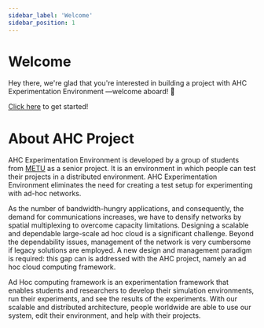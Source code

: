 ```yaml
---
sidebar_label: 'Welcome'
sidebar_position: 1
---
```


# Welcome

Hey there, we're glad that you're interested in building a project with AHC Experimentation Environment —welcome aboard! 👋

[Click here](category/getting-started) to get started!

# About AHC Project

AHC Experimentation Environment is developed by a group of students from [METU](https://ceng.metu.edu.tr/) as a senior project. It is an environment in which people can test their projects in a distributed environment. AHC Experimentation Environment eliminates the need for creating a test setup for experimenting with ad-hoc networks.

As the number of bandwidth-hungry applications, and consequently, the demand for communications increases, we have to densify networks by spatial multiplexing to overcome capacity limitations. Designing a scalable and dependable large-scale ad hoc cloud is a significant challenge. Beyond the dependability issues, management of the network is very cumbersome if legacy solutions are employed.  A new design and management paradigm is required: this gap can is addressed with the AHC project, namely an ad hoc cloud computing framework.
 
Ad Hoc computing framework is an experimentation framework that enables students and researchers to develop their simulation environments, run their experiments, and see the results of the experiments. With our scalable and distributed architecture, people worldwide are able to use our system, edit their environment, and help with their projects.